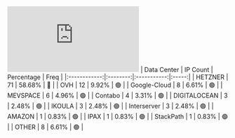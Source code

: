 ![Diagramm](https://github.com/obajay/StateSync-snapshots/blob/main/Projects/Gitopia/1/README.md)
| Data Center | IP Count | Percentage | Freq |
|:------------:|:--------:|:-----------:|:-----:|
| HETZNER | 71 | 58.68% | 🔴 |
| OVH | 12 | 9.92% | 🟢 |
| Google-Cloud | 8 | 6.61% | 🟢 |
| MEVSPACE | 6 | 4.96% | 🟢 |
| Contabo | 4 | 3.31% | 🟢 |
| DIGITALOCEAN | 3 | 2.48% | 🟢 |
| IKOULA | 3 | 2.48% | 🟢 |
| Interserver | 3 | 2.48% | 🟢 |
| AMAZON | 1 | 0.83% | 🟢 |
| IPAX | 1 | 0.83% | 🟢 |
| StackPath | 1 | 0.83% | 🟢 |
| OTHER | 8 | 6.61% | 🟢 |